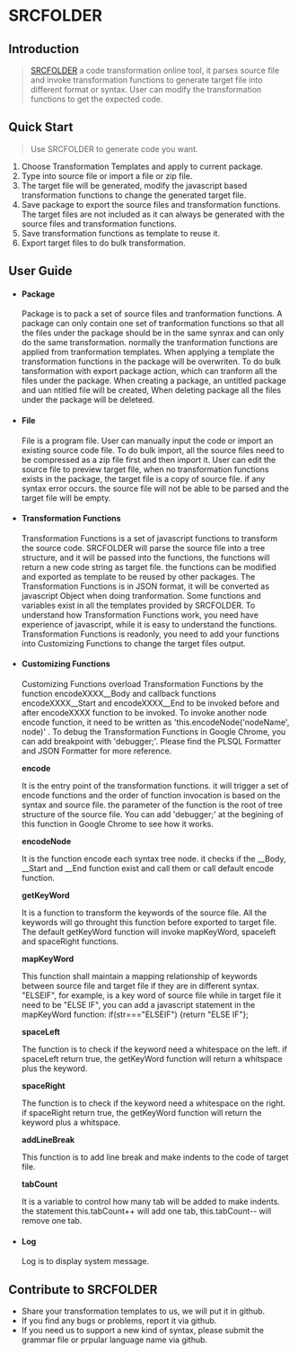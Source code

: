 SRCFOLDER
=============

Introduction
------------

>[SRCFOLDER](http://srcfolder.com) a code transformation online tool, it parses source file and invoke transformation functions to generate target file into different format or syntax. User can modify the transformation functions to get the expected code.   

Quick Start
-----------

>Use SRCFOLDER to generate code you want.

1. Choose Transformation Templates and apply to current package. 
2. Type into source file or import a file or zip file.
3. The target file will be generated, modify the javascript based transformation functions to change the generated target file. 
4. Save package to export the source files and transformation functions. The target files are not included as it can always be generated with the source files and transformation functions. 
5. Save transformation functions as template to reuse it.
6. Export target files to do bulk transformation.

User Guide
----------

* #### Package 
 
  Package is to pack a set of source files and tranformation functions. A package can only contain one set of tranformation functions so that all the files under the package should be in the same synrax and can only do the same transformation. normally the tranformation functions are applied from tranformation templates. When applying a template the transformation functions in the package will be overwriten. To do bulk tansformation with export package action, which can tranform all the files under the package. When creating a package, an untitled package and uan ntitled file will be created, When deleting package all the files under the package will be deleteed.

* #### File 
 
  File is a program file. User can manually input the code or import an existing source code file. To do bulk import, all the source files need to be compressed as a zip file first and then import it. User can edit the source file to preview target file, when no transformation functions exists in the package, the target file is a copy of source file. if any syntax error occurs. the source file will not be able to be parsed and the target file will be empty.

* #### Transformation Functions 
 
  Transformation Functions is a set of javascript functions to transform the source code. SRCFOLDER will parse the source file into a tree structure, and it will be passed into the functions, the functions will return a new code string as target file. the functions can be modified and exported as template to be reused by other packages. 
The Transformation Functions is in JSON format, it will be converted as javascript Object when doing tranformation. Some functions and variables exist in all the templates provided by SRCFOLDER. To understand how Transformation Functions work, you need have experience of javascript, while it is easy to understand the functions. Transformation Functions is readonly, you need to add your functions into Customizing Functions to change the target files output.

* #### Customizing Functions 

  Customizing Functions overload Transformation Functions by the function encodeXXXX__Body and callback functions encodeXXXX__Start and encodeXXXX__End to be invoked before and after encodeXXXX function to be invoked. To invoke another node encode function, it need to be written as 'this.encodeNode('nodeName', node)' . To debug the Transformation Functions in Google Chrome, you can add breakpoint with 'debugger;'. Please find the PLSQL Formatter and JSON Formatter for more reference.

  **encode**

  It is the entry point of the transformation functions. it will trigger a set of encode functions and the order of function invocation is based on the syntax and source file. the parameter of the function is the root of tree structure of the source file. You can add 'debugger;' at the begining of this function in Google Chrome to see how it works.
  
  **encodeNode**

  It is the function encode each syntax tree node. it checks if the __Body, __Start and __End function exist and call them or call default encode function.
  
  **getKeyWord**

  It is a function to transform the keywords of the source file. All the keywords will go throught this function before exported to target file. The default getKeyWord function will invoke mapKeyWord, spaceleft and spaceRight functions.
  
  **mapKeyWord**
  
  This function shall maintain a mapping relationship of keywords between source file and target file if they are in different syntax. "ELSEIF", for example, is a key word of source file while in target file it need to be "ELSE IF", you can add a javascript statement in the mapKeyWord function: if(str==="ELSEIF") {return "ELSE IF"};

  **spaceLeft**
  
  The function is to check if the keyword need a whitespace on the left. if spaceLeft return true, the getKeyWord function will return a whitspace plus the keyword.
  
  **spaceRight**
  
  The function is to check if the keyword need a whitespace on the right. if spaceRight return true, the getKeyWord function will return the keyword plus a whitspace.
  
  **addLineBreak**
  
  This function is to add line break and make indents to the code of target file. 
  
  **tabCount**
  
  It is a variable to control how many tab will be added to make indents. the statement this.tabCount++ will add one tab, this.tabCount-- will remove one tab.

* #### Log  
 
  Log is to display system message.

Contribute to SRCFOLDER
---------------------------

* Share your transformation templates to us, we will put it in github.
* If you find any bugs or problems, report it via github.
* If you need us to support a new kind of syntax, please submit the grammar file or prpular language name via github.
 
